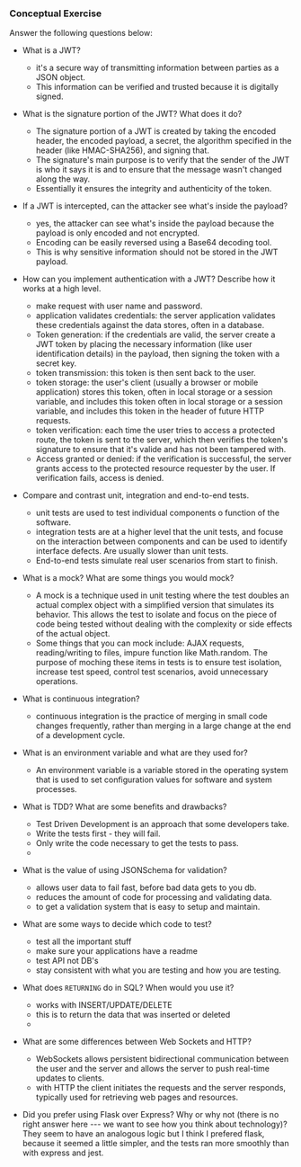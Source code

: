 ### Conceptual Exercise

Answer the following questions below:

- What is a JWT?
	- it's a secure way of transmitting information between parties as a JSON object. 
	- This information can be verified and trusted because it is digitally signed. 

- What is the signature portion of the JWT?  What does it do?
	- The signature portion of a JWT is created by taking the encoded header, the encoded payload, a secret, the algorithm specified in the header (like HMAC-SHA256), and signing that. 
	- The signature's main purpose is to verify that the sender of the JWT is who it says it is and to ensure that the message wasn't changed along the way. 
	- Essentially it ensures the integrity and authenticity of the token. 

- If a JWT is intercepted, can the attacker see what's inside the payload?
	- yes, the attacker can see what's inside the payload because the payload is only encoded and not encrypted. 
	- Encoding can be easily reversed using a Base64 decoding tool. 
	- This is why sensitive information should not be stored in the JWT payload. 


- How can you implement authentication with a JWT?  Describe how it works at a high level.
	- make request with user name and password. 
	- application validates credentials: the server application validates these credentials against the data stores, often in a database. 
	- Token generation: if the credentials are valid, the server create a JWT token by placing the necessary information (like user identification details) in the payload, then signing the token with a secret key. 
	- token transmission: this token is then sent back to the user.
	- token storage: the user's client (usually a browser or mobile application) stores this token, often in local storage or a session variable, and includes this token often in local storage or a session variable, and includes this token in the header of future HTTP requests. 
	- token verification: each time the user tries to access a protected route, the token is sent to the server, which then verifies the token's signature to ensure that it's valide and has not been tampered with. 
	- Access granted or denied: if the verification is successful, the server grants access to the protected resource requester by the user. If verification fails, access is denied. 

- Compare and contrast unit, integration and end-to-end tests.
	- unit tests are used to test individual components o function of the software. 
	- integration tests are at a higher level that the unit tests, and focuse on the interaction between components and can be used to identify interface defects. Are usually slower than unit tests. 
	- End-to-end tests simulate real user scenarios from start to finish. 

- What is a mock? What are some things you would mock?
	- A mock is a technique used in unit testing where the test doubles an actual complex object with a simplified version that simulates its behavior. This allows the test to isolate and focus on the piece of code being tested without dealing with the complexity or side effects of the actual object.
	- Some things that you can mock include: AJAX requests, reading/writing to files, impure function like Math.random. The purpose of moching these items in tests is to ensure test isolation, increase test speed, control test scenarios, avoid unnecessary operations. 

- What is continuous integration?
	- continuous integration is the practice of merging in small code changes frequently, rather than merging in a large change at the end of a development cycle. 


- What is an environment variable and what are they used for?
	- An environment variable is a variable stored in the operating system that is used to set configuration values for software and system processes.

- What is TDD? What are some benefits and drawbacks?
	- Test Driven Development is an approach that some developers take.
	- Write the tests first - they will fail. 
	- Only write the code necessary to get the tests to pass. 
	-  

- What is the value of using JSONSchema for validation?
	- allows user data to fail fast, before bad data gets to you db. 
	- reduces the amount of code for processing and validating data.
	- to get a validation system that is easy to setup and maintain. 

- What are some ways to decide which code to test?
	- test all the important stuff
	- make sure your applications have a readme
	- test API not DB's
	- stay consistent with what you are testing and how you are testing. 

- What does `RETURNING` do in SQL? When would you use it?
	- works with INSERT/UPDATE/DELETE 
	- this is to return the data that was inserted or deleted
	- 

- What are some differences between Web Sockets and HTTP?
	- WebSockets allows persistent bidirectional communication between the user and the server and allows the server to push real-time updates to clients. 
	- with HTTP the client initiates the requests and the server responds, typically used for retrieving web pages and resources. 

- Did you prefer using Flask over Express? Why or why not (there is no right
  answer here --- we want to see how you think about technology)?
They seem to have an analogous logic but I think I prefered flask, because it seemed a little simpler, and the tests ran more smoothly than with express and jest. 
